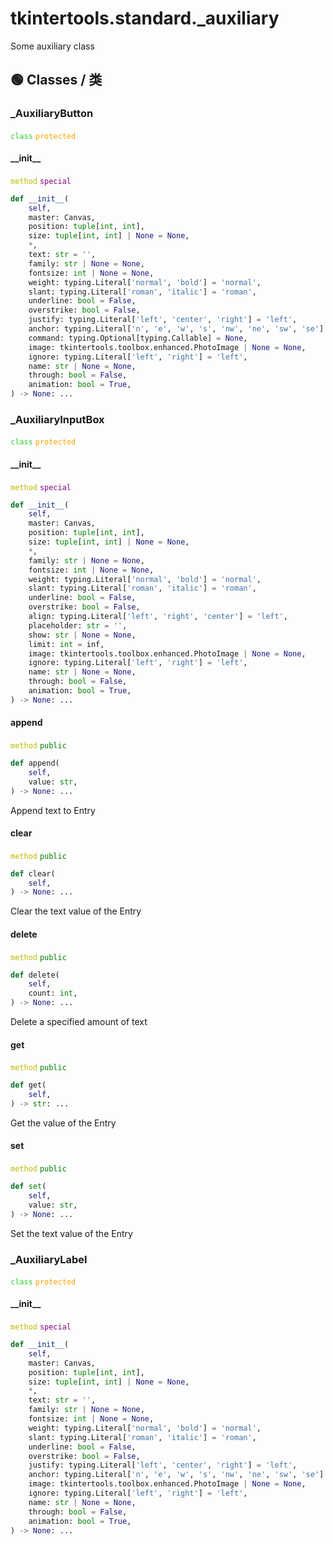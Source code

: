 # tkintertools.standard._auxiliary

Some auxiliary class

## 🟢 Classes / 类

### \_AuxiliaryButton


<code style='color: limegreen;'>class</code> <code style='color: orange;'>protected</code>

#### \_\_init\_\_

<code style='color: #BBBB00;'>method</code> <code style='color: purple;'>special</code>

```python
def __init__(
    self,
    master: Canvas,
    position: tuple[int, int],
    size: tuple[int, int] | None = None,
    *,
    text: str = '',
    family: str | None = None,
    fontsize: int | None = None,
    weight: typing.Literal['normal', 'bold'] = 'normal',
    slant: typing.Literal['roman', 'italic'] = 'roman',
    underline: bool = False,
    overstrike: bool = False,
    justify: typing.Literal['left', 'center', 'right'] = 'left',
    anchor: typing.Literal['n', 'e', 'w', 's', 'nw', 'ne', 'sw', 'se'] = 'center',
    command: typing.Optional[typing.Callable] = None,
    image: tkintertools.toolbox.enhanced.PhotoImage | None = None,
    ignore: typing.Literal['left', 'right'] = 'left',
    name: str | None = None,
    through: bool = False,
    animation: bool = True,
) -> None: ...
```




### \_AuxiliaryInputBox


<code style='color: limegreen;'>class</code> <code style='color: orange;'>protected</code>

#### \_\_init\_\_

<code style='color: #BBBB00;'>method</code> <code style='color: purple;'>special</code>

```python
def __init__(
    self,
    master: Canvas,
    position: tuple[int, int],
    size: tuple[int, int] | None = None,
    *,
    family: str | None = None,
    fontsize: int | None = None,
    weight: typing.Literal['normal', 'bold'] = 'normal',
    slant: typing.Literal['roman', 'italic'] = 'roman',
    underline: bool = False,
    overstrike: bool = False,
    align: typing.Literal['left', 'right', 'center'] = 'left',
    placeholder: str = '',
    show: str | None = None,
    limit: int = inf,
    image: tkintertools.toolbox.enhanced.PhotoImage | None = None,
    ignore: typing.Literal['left', 'right'] = 'left',
    name: str | None = None,
    through: bool = False,
    animation: bool = True,
) -> None: ...
```


#### append

<code style='color: #BBBB00;'>method</code> <code style='color: green;'>public</code>

```python
def append(
    self,
    value: str,
) -> None: ...
```
Append text to Entry

#### clear

<code style='color: #BBBB00;'>method</code> <code style='color: green;'>public</code>

```python
def clear(
    self,
) -> None: ...
```
Clear the text value of the Entry

#### delete

<code style='color: #BBBB00;'>method</code> <code style='color: green;'>public</code>

```python
def delete(
    self,
    count: int,
) -> None: ...
```
Delete a specified amount of text

#### get

<code style='color: #BBBB00;'>method</code> <code style='color: green;'>public</code>

```python
def get(
    self,
) -> str: ...
```
Get the value of the Entry

#### set

<code style='color: #BBBB00;'>method</code> <code style='color: green;'>public</code>

```python
def set(
    self,
    value: str,
) -> None: ...
```
Set the text value of the Entry



### \_AuxiliaryLabel


<code style='color: limegreen;'>class</code> <code style='color: orange;'>protected</code>

#### \_\_init\_\_

<code style='color: #BBBB00;'>method</code> <code style='color: purple;'>special</code>

```python
def __init__(
    self,
    master: Canvas,
    position: tuple[int, int],
    size: tuple[int, int] | None = None,
    *,
    text: str = '',
    family: str | None = None,
    fontsize: int | None = None,
    weight: typing.Literal['normal', 'bold'] = 'normal',
    slant: typing.Literal['roman', 'italic'] = 'roman',
    underline: bool = False,
    overstrike: bool = False,
    justify: typing.Literal['left', 'center', 'right'] = 'left',
    anchor: typing.Literal['n', 'e', 'w', 's', 'nw', 'ne', 'sw', 'se'] = 'center',
    image: tkintertools.toolbox.enhanced.PhotoImage | None = None,
    ignore: typing.Literal['left', 'right'] = 'left',
    name: str | None = None,
    through: bool = False,
    animation: bool = True,
) -> None: ...
```




